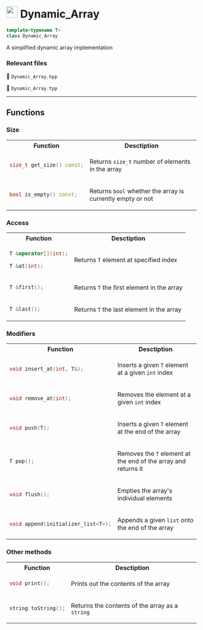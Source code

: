 # <img src="https://cdn.jsdelivr.net/gh/devicons/devicon@latest/icons/cplusplus/cplusplus-original.svg" height="30vh"> Dynamic_Array
```cpp
template<typename T>
class Dynamic_Array
```
A simplified dynamic array implementation

### Relevant files
📄 `Dynamic_Array.hpp`

📄 `Dynamic_Array.tpp`

---

## Functions
### Size
<table>
<tr>
<th> Function </th> <th> Desctiption </th>
</tr>
<tr>
<td>

```cpp
size_t get_size() const;
```

</td>
<td>

Returns  `size_t` number of elements in the array

</td>
</tr>
<tr>
<td>

```cpp
bool is_empty() const;
```
  
</td>
<td>

Returns `bool` whether the array is currently empty or not

</td>
</tr>
</table>

### Access
<table>
<tr>
<th> Function </th> <th> Desctiption </th>
</tr>
<tr>
<td>

```cpp
T &operator[](int);
```
```cpp
T &at(int);
```

</td>
<td>

Returns  `T` element at specified index

</td>
</tr>
<tr>
<td>

```cpp
T &first();
```
  
</td>
<td>

Returns `T` the first element in the array

</td>
</tr>
<tr>
<td>

```cpp
T &last();
```
  
</td>
<td>

Returns `T` the last element in the array

</td>
</tr>
</table>

### Modifiers
<table>
<tr>
<th> Function </th> <th> Desctiption </th>
</tr>
<tr>
<td>

```cpp
void insert_at(int, T&);
```
  
</td>
<td>

Inserts a given `T` element at a given `int` index

</td>
</tr>
<tr>
<td>

```cpp
void remove_at(int);
```
  
</td>
<td>

Removes the element at a given `int` index

</td>
</tr>
<tr>
<td>

```cpp
void push(T);
```
  
</td>
<td>

Inserts a given `T` element at the end of the array

</td>
</tr>
<tr>
<td>

```cpp
T pop();
```
  
</td>
<td>

Removes the `T` element at the end of the array and returns it

</td>
</tr>
<tr>
<td>

```cpp
void flush();
```
  
</td>
<td>

Empties the array's individual elements

</td>
</tr>
<tr>
<td>

```cpp
void append(initializer_list<T>);
```
  
</td>
<td>

Appends a given `list` onto the end of the array

</td>
</tr>
</table>

### Other methods
<table>
<tr>
<th> Function </th> <th> Desctiption </th>
</tr>
<tr>
<td>

```cpp
void print();
```
  
</td>
<td>

Prints out the contents of the array

</td>
</tr>
<tr>
<td>

```cpp
string toString();
```
  
</td>
<td>

Returns the contents of the array as a `string`

</td>
</tr>
</table>
